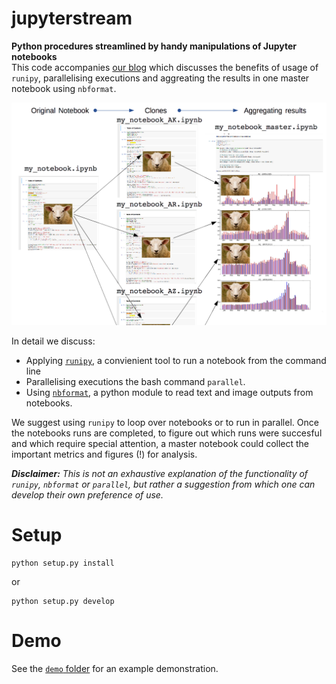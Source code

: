 # jupyterstream
**Python procedures streamlined by handy manipulations of Jupyter notebooks**  
This code accompanies [our blog](https://cambridgeanalytica.org/news/blog/1205) which discusses the benefits of usage of `runipy`, parallelising executions and aggreating the results in one master notebook using `nbformat`.

![Alt text](./png/jupyterstream.png?raw=true "Title")

In detail we discuss:  
* Applying [`runipy`](https://pypi.python.org/pypi/runipy), a convienient tool to run a notebook from the command line
* Parallelising executions the bash command `parallel`.   
* Using [`nbformat`](https://nbformat.readthedocs.io/en/latest/format_description.html), a python module to read text and image outputs from notebooks.  

We suggest using `runipy` to loop over notebooks or to run in parallel. Once the notebooks runs are completed, to figure out which runs were succesful and which require special attention,  a master notebook could collect the important metrics and figures (!) for analysis. 


***Disclaimer:*** *This is not an exhaustive explanation of the functionality of `runipy`, `nbformat` or `parallel`, but rather a suggestion from which one can develop their own preference of use.* 


# Setup
```
python setup.py install 
```
or 
```
python setup.py develop
```


# Demo
See the [`demo` folder](./demo/) for an example demonstration.  
